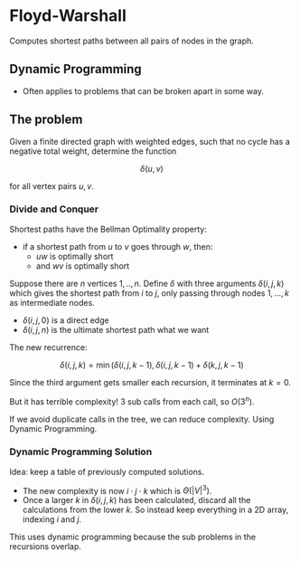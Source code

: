 # Floyd-Warshall

Computes shortest paths between all pairs of nodes in the graph.

## Dynamic Programming

- Often applies to problems that can be broken apart in some way.

## The problem

Given a finite directed graph with weighted edges, such that no cycle has a negative total weight, determine the function 

$$\delta(u,v)$$ 

for all vertex pairs $u, v$.

### Divide and Conquer

Shortest paths have the Bellman Optimality property:
- if a shortest path from $u$ to $v$ goes through $w$, then:
    - $uw$ is optimally short
    - and $wv$ is optimally short

Suppose there are $n$ vertices $1,..,n$. Define $\delta$ with three arguments $\delta(i,j,k)$ which gives the shortest path from $i$ to $j$, only passing through nodes $1,...,k$ as intermediate nodes. 
- $\delta(i,j,0)$ is a direct edge
- $\delta(i,j,n)$ is the ultimate shortest path what we want

The new recurrence:

$$\delta(i,j,k) = \min(\delta(i,j,k-1), \delta(i,j,k-1) + \delta(k,j,k-1)$$

Since the third argument gets smaller each recursion, it terminates at $k=0$.

But it has terrible complexity! 3 sub calls from each call, so $O(3^n)$. 

If we avoid duplicate calls in the tree, we can reduce complexity. Using Dynamic Programming.

### Dynamic Programming Solution

Idea: keep a table of previously computed solutions. 
- The new complexity is now $i \cdot j \cdot k$ which is $\Theta (|V|^3)$.
- Once a larger $k$ in $\delta(i,j,k)$ has been calculated, discard all the calculations from the lower $k$. So instead keep everything in a 2D array, indexing $i$ and $j$. 

This uses dynamic programming because the sub problems in the recursions overlap. 